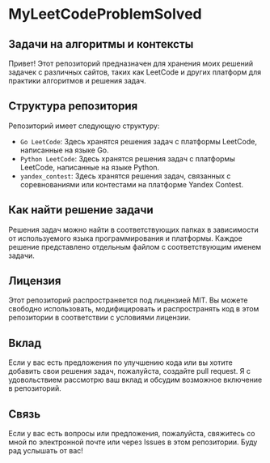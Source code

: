 # MyLeetCodeProblemSolved

## Задачи на алгоритмы и контексты

Привет! Этот репозиторий предназначен для хранения моих решений задачек с различных сайтов, таких как LeetCode и других платформ для практики алгоритмов и решения задач.

## Структура репозитория

Репозиторий имеет следующую структуру:

- `Go LeetCode`: Здесь хранятся решения задач с платформы LeetCode, написанные на языке Go.
- `Python LeetCode`: Здесь хранятся решения задач с платформы LeetCode, написанные на языке Python.
- `yandex_contest`: Здесь хранятся решения задач, связанных с соревнованиями или контестами на платформе Yandex Contest.

## Как найти решение задачи

Решения задач можно найти в соответствующих папках в зависимости от используемого языка программирования и платформы. Каждое решение представлено отдельным файлом с соответствующим именем задачи.

## Лицензия

Этот репозиторий распространяется под лицензией MIT. Вы можете свободно использовать, модифицировать и распространять код в этом репозитории в соответствии с условиями лицензии.

## Вклад

Если у вас есть предложения по улучшению кода или вы хотите добавить свои решения задач, пожалуйста, создайте pull request. Я с удовольствием рассмотрю ваш вклад и обсудим возможное включение в репозиторий.

## Связь

Если у вас есть вопросы или предложения, пожалуйста, свяжитесь со мной по электронной почте или через Issues в этом репозитории. Буду рад услышать от вас!
